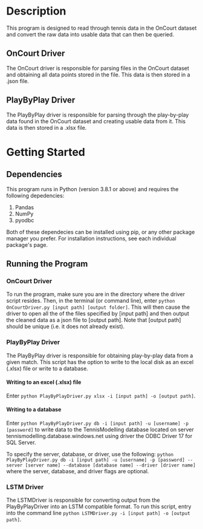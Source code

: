# Description 
This program is designed to read through tennis data in the OnCourt dataset and convert the raw data into usable data that can then be queried.
## OnCourt Driver
The OnCourt driver is responsible for parsing files in the OnCourt dataset and obtaining all data points stored in the file. This data is then stored in a .json file.
## PlayByPlay Driver
The PlayByPlay driver is responsible for parsing through the play-by-play data found in the OnCourt dataset and creating usable data from it. This data is then stored in a .xlsx file. 
# Getting Started
## Dependencies
This program runs in Python (version 3.8.1 or above) and requires the following depedencies:
1. Pandas
2. NumPy
3. pyodbc

Both of these dependecies can be installed using pip, or any other package manager you prefer. For installation instructions, see each individual package's page.
## Running the Program
### OnCourt Driver
To run the program, make sure you are in the directory where the driver script resides. Then, in the terminal (or command line), enter `python OnCourtDriver.py [input path] [output folder]`. This will then cause the driver to open all the of the files specified by [input path] and then output the cleaned data as a json file to [output path]. Note that [output path] should be unique (i.e. it does not already exist).
### PlayByPlay Driver
The PlayByPlay driver is responsible for obtaining play-by-play data from a given match. This script has the option to write to the local disk as an excel (.xlsx) file or write to a database.
#### Writing to an excel (.xlsx) file
Enter `python PlayByPlayDriver.py xlsx -i [input path] -o [output path]`.
#### Writing to a database
Enter `python PlayByPlayDriver.py db -i [input path] -u [username] -p [password]` to write data to the TennisModelling database located on server tennismodelling.database.windows.net using driver the ODBC Driver 17 for SQL Server.

To specify the server, database, or driver, use the following: `python PlayByPlayDriver.py db -i [input path] -u [username] -p [password] --server [server name] --database [database name] --driver [driver name]` where the server, database, and driver flags are optional.
### LSTM Driver
The LSTMDriver is responsible for converting output from the PlayByPlayDriver into an LSTM compatible format. To run this script, entry into the command line `python LSTMDriver.py -i [input path] -o [output path]`.

